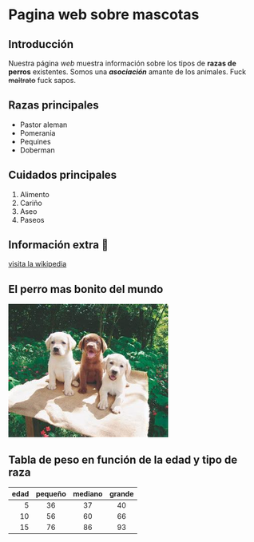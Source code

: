 # Pagina web sobre mascotas
## Introducción
Nuestra página *web* muestra información sobre los tipos de
**razas de perros** existentes. Somos una **_asociación_**
amante de los animales. Fuck ~~maltrato~~ fuck sapos.

## Razas principales

- Pastor aleman
- Pomerania
- Pequines
- Doberman

## Cuidados principales

1. Alimento
2. Cariño
3. Aseo
4. Paseos

## Información extra :dog:

[visita la wikipedia](https://es.wikipedia.org/wiki/Canis_familiaris)


## El perro mas bonito del mundo


![alt][perro]


[perro]:labrador.jpg

## Tabla de peso en función de la edad y tipo de raza


| edad | pequeño | mediano | grande |
|   --:| :-----:  | :------:  | :------: |
| 5    | 36      |   37     | 40     |
| 10   |  56     |   60     |   66   |
| 15   |   76    |    86    |   93    |





